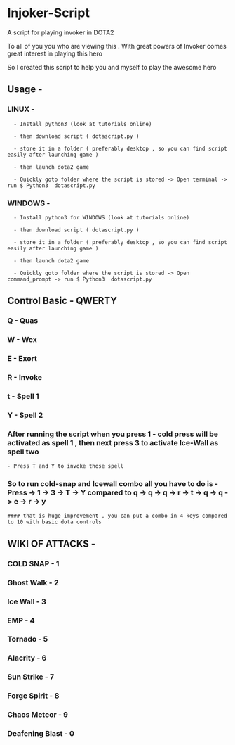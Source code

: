 # Injoker-Script

A script for playing invoker in DOTA2

To all of you you who are viewing this . With great powers of Invoker comes great interest in playing this hero

So I created this script to help you and myself to play the awesome hero



## Usage - 

  ### LINUX - 

      - Install python3 (look at tutorials online)

      - then download script ( dotascript.py )

      - store it in a folder ( preferably desktop , so you can find script easily after launching game )

      - then launch dota2 game

      - Quickly goto folder where the script is stored -> Open terminal -> run $ Python3  dotascript.py

  ### WINDOWS - 

      - Install python3 for WINDOWS (look at tutorials online)

      - then download script ( dotascript.py )

      - store it in a folder ( preferably desktop , so you can find script easily after launching game )

      - then launch dota2 game

      - Quickly goto folder where the script is stored -> Open command_prompt -> run $ Python3  dotascript.py 

      

## Control Basic - QWERTY

  ### Q - Quas

  ### W - Wex

  ### E - Exort

  ### R - Invoke

  ### t - Spell 1

  ### Y - Spell 2

                    

  

  ### After running the script when you press 1 - cold press will be activated as spell 1 , then next press 3 to activate Ice-Wall as spell two

    - Press T and Y to invoke those spell

  ### So to run cold-snap and Icewall combo all you have to do is - Press -> 1 -> 3 -> T -> Y compared to q -> q -> q -> r -> t -> q -> q -> e -> r -> y

    #### that is huge improvement , you can put a combo in 4 keys compared to 10 with basic dota controls 





## WIKI OF ATTACKS - 

### COLD SNAP - 1

### Ghost Walk - 2

### Ice Wall - 3

### EMP - 4

### Tornado - 5

### Alacrity - 6

### Sun Strike - 7

### Forge Spirit - 8

### Chaos Meteor - 9

### Deafening Blast - 0
          

          


           
          
